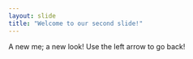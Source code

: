```yaml
---
layout: slide
title: "Welcome to our second slide!"
---
```

A new me; a new look!
Use the left arrow to go back!
